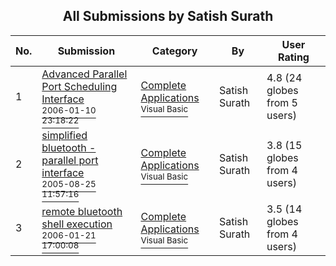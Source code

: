﻿<div align="center">

## All Submissions by Satish Surath

</div>

No.  | Submission | Category | By   | User Rating
---- | ---------- | -------- | ---- | -----------
1 | [Advanced Parallel Port Scheduling Interface<br /><sup>2006-01-10 23:18:22</sup>](https://github.com/nomadic-me/Advanced-Parallel-Port-Scheduling-Interface) | [Complete Applications<br /><sup>Visual Basic</sup>](../ByCategory/complete-applications__1-27.md) | Satish Surath | 4.8 (24 globes from 5 users)
2 | [simplified bluetooth \- parallel port interface<br /><sup>2005-08-25 11:57:16</sup>](https://github.com/nomadic-me/Simplified-bluetooth-parallel-port-interface) | [Complete Applications<br /><sup>Visual Basic</sup>](../ByCategory/complete-applications__1-27.md) | Satish Surath | 3.8 (15 globes from 4 users)
3 | [remote bluetooth shell execution<br /><sup>2006-01-21 17:00:08</sup>](https://github.com/nomadic-me/Remote-Bluetooth-Shell-Execution) | [Complete Applications<br /><sup>Visual Basic</sup>](../ByCategory/complete-applications__1-27.md) | Satish Surath | 3.5 (14 globes from 4 users)
